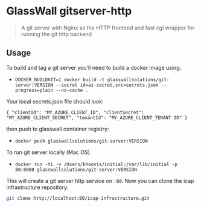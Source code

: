 # GlassWall gitserver-http

> A git server with Nginx as the HTTP frontend and fast cgi wrapper for running the git http backend


## Usage

To build and tag a git server you'll need to build a docker image using:
* `DOCKER_BUILDKIT=1 docker build -t glasswallsolutions/git-server:VERSION --secret id=az-secret,src=secrets.json --progress=plain --no-cache .`

Your local secrets.json file should look:

`{
  "clientId": "MY_AZURE_CLIENT_ID",
  "clientSecret": "MY_AZURE_CLIENT_SECRET",
  "tenantId": "MY_AZURE_CLIENT_TENANT ID"
}
` 

then push to glasswall container registry:
* `docker push glasswallsolutions/git-server:VERSION`


To run git server locally (Mac OS)
* `docker run -ti -v /Users/khoovis/initial:/var/lib/initial -p 80:8080 glasswallsolutions/git-server:VERSION`

This will create a git server http service on `:80`. Now you can clone the icap infrastructure repository:

```sh
git clone http://localhost:80/icap-infrastructure.git
```


